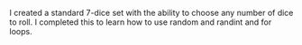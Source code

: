 I created a standard 7-dice set with the ability to choose any number of dice to roll. I completed this to learn how to use random and randint and for loops. 
